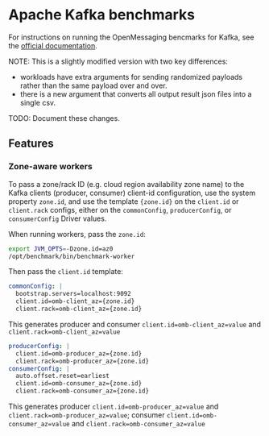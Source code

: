 # Apache Kafka benchmarks

For instructions on running the OpenMessaging bencmarks for Kafka, see the [official documentation](http://openmessaging.cloud/docs/benchmarks/kafka).

NOTE: This is a slightly modified version with two key differences:

- workloads have extra arguments for sending randomized payloads rather than the same payload over and over.
- there is a new argument that converts all output result json files into a single csv.

TODO: Document these changes.

## Features

### Zone-aware workers

To pass a zone/rack ID (e.g. cloud region availability zone name) to the Kafka clients (producer, consumer) client-id configuration, use the system property `zone.id`, and use the template `{zone.id}` on the `client.id` or `client.rack` configs, either on the `commonConfig`, `producerConfig`, or `consumerConfig` Driver values.

When running workers, pass the `zone.id`:

```bash
export JVM_OPTS=-Dzone.id=az0
/opt/benchmark/bin/benchmark-worker
```

Then pass the `client.id` template:
```yaml
commonConfig: |
  bootstrap.servers=localhost:9092
  client.id=omb-client_az={zone.id}
  client.rack=omb-client_az={zone.id}
```

This generates producer and consumer `client.id=omb-client_az=value` and `client.rack=omb-client_az=value`

```yaml
producerConfig: |
  client.id=omb-producer_az={zone.id}
  client.rack=omb-producer_az={zone.id}
consumerConfig: |
  auto.offset.reset=earliest
  client.id=omb-consumer_az={zone.id}
  client.rack=omb-consumer_az={zone.id}
```

This generates producer `client.id=omb-producer_az=value` and `client.rack=omb-producer_az=value`; consumer `client.id=omb-consumer_az=value` and `client.rack=omb-consumer_az=value`
